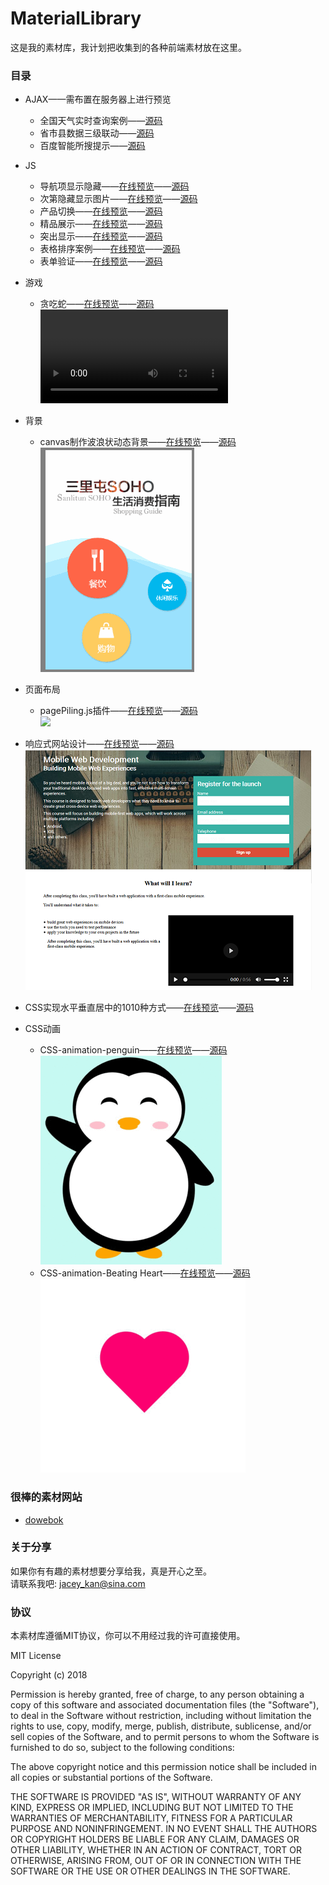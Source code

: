 # MaterialLibrary
这是我的素材库，我计划把收集到的各种前端素材放在这里。

<!-- [在线演示](https://jaceykan.github.io/MaterialLibrary)
 -->

### 目录

* AJAX——需布置在服务器上进行预览
  * 全国天气实时查询案例——[源码](weatherCheck-jisuAPI)
  * 省市县数据三级联动——[源码](provinceCityCounty)
  * 百度智能所搜提示——[源码](baiduSearchPrompt)

* JS
	* 导航项显示隐藏——[在线预览](https://jaceykan.github.io/MaterialLibrary/导航项显示隐藏/导航项显示隐藏.html)——[源码](导航项显示隐藏)
	* 次第隐藏显示图片——[在线预览](https://jaceykan.github.io/MaterialLibrary/次第隐藏显示图片/次第隐藏显示图片.html)——[源码](次第隐藏显示图片)
	* 产品切换——[在线预览](https://jaceykan.github.io/MaterialLibrary/产品切换/产品切换.html)——[源码](产品切换)
	* 精品展示——[在线预览](https://jaceykan.github.io/MaterialLibrary/精品展示/精品展示.html)——[源码](精品展示)
	* 突出显示——[在线预览](https://jaceykan.github.io/MaterialLibrary/突出显示/突出显示.html)——[源码](突出显示)
	* 表格排序案例——[在线预览](https://jaceykan.github.io/MaterialLibrary/表格排序案例.html)——[源码](表格排序案例.html)
	* 表单验证——[在线预览](https://jaceykan.github.io/MaterialLibrary/表单验证.html)——[源码](表单验证.html)
* 游戏
	* 贪吃蛇——[在线预览](https://jaceykan.github.io/MaterialLibrary/贪吃蛇/贪吃蛇.html)——[源码](贪吃蛇)   
	![](贪吃蛇/贪吃蛇.wmv)


* 背景
	* canvas制作波浪状动态背景——[在线预览](https://jaceykan.github.io/MaterialLibrary/Wave-likeDynamicBackground/Wave-likeDynamicBackground-html.html)——[源码](Wave-likeDynamicBackground)   
	![](Wave-likeDynamicBackground/1.gif)
* 页面布局
	* pagePiling.js插件——[在线预览](https://alvarotrigo.com/pagePiling/)——[源码](https://github.com/alvarotrigo/pagePiling.js)   
	![](https://camo.githubusercontent.com/59a2a5c011cdad9f45883bb69db13b53350a950c/68747470733a2f2f7261772e6769746875622e636f6d2f616c7661726f747269676f2f7061676550696c696e672e6a732f6d61737465722f6578616d706c65732f696d67732f7061676550696c696e672d706c7567696e2e706e67)
* 响应式网站设计——[在线预览](ResponsiveWebDesign/ResponsiveWebDesign.html)——[源码](ResponsiveWebDesign)   
	![](ResponsiveWebDesign/img/ResponsiveWebDesign.png)

* CSS实现水平垂直居中的1010种方式——[在线预览](https://jaceykan.github.io/MaterialLibrary/CSS%E5%AE%9E%E7%8E%B0%E6%B0%B4%E5%B9%B3%E5%9E%82%E7%9B%B4%E5%B1%85%E4%B8%AD%E7%9A%841010%E7%A7%8D%E6%96%B9%E5%BC%8F/20181018test.html)——[源码](CSS实现水平垂直居中的1010种方式)

* CSS动画
	* CSS-animation-penguin——[在线预览](https://jaceykan.github.io/MaterialLibrary/CSS-animation/penguin/CSSAnimationPenguin.html)——[源码](CCSS-animation/penguin)  
	![](CSS-animation/penguin/CSSAnimationPenguin.gif)
	* CSS-animation-Beating Heart——[在线预览](https://jaceykan.github.io/MaterialLibrary/CSS-animation/BeatingHeart/beatingHeart.html)——[源码](CSS-animation/BeatingHeart)  
	![](CSS-animation/BeatingHeart/beatingHeart.gif)


### 很棒的素材网站
 * [dowebok](http://www.dowebok.com/)


### 关于分享
如果你有有趣的素材想要分享给我，真是开心之至。  
请联系我吧: [jacey_kan@sina.com](mailto:jacey_kan@sina.com)

### 协议
本素材库遵循MIT协议，你可以不用经过我的许可直接使用。

MIT License

Copyright (c) 2018 

Permission is hereby granted, free of charge, to any person obtaining a copy
of this software and associated documentation files (the "Software"), to deal
in the Software without restriction, including without limitation the rights
to use, copy, modify, merge, publish, distribute, sublicense, and/or sell
copies of the Software, and to permit persons to whom the Software is
furnished to do so, subject to the following conditions:

The above copyright notice and this permission notice shall be included in all
copies or substantial portions of the Software.

THE SOFTWARE IS PROVIDED "AS IS", WITHOUT WARRANTY OF ANY KIND, EXPRESS OR
IMPLIED, INCLUDING BUT NOT LIMITED TO THE WARRANTIES OF MERCHANTABILITY,
FITNESS FOR A PARTICULAR PURPOSE AND NONINFRINGEMENT. IN NO EVENT SHALL THE
AUTHORS OR COPYRIGHT HOLDERS BE LIABLE FOR ANY CLAIM, DAMAGES OR OTHER
LIABILITY, WHETHER IN AN ACTION OF CONTRACT, TORT OR OTHERWISE, ARISING FROM,
OUT OF OR IN CONNECTION WITH THE SOFTWARE OR THE USE OR OTHER DEALINGS IN THE
SOFTWARE.
